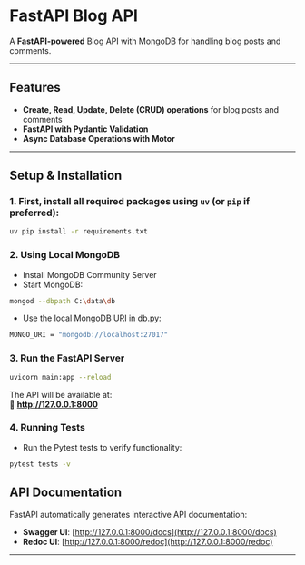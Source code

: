 # FastAPI Blog API

A **FastAPI-powered** Blog API with MongoDB for handling blog posts and comments.  



---

## Features
- **Create, Read, Update, Delete (CRUD) operations** for blog posts and comments  
- **FastAPI with Pydantic Validation**  
- **Async Database Operations with Motor**  
---

## Setup & Installation

### **1. First, install all required packages using **`uv`** (or `pip` if preferred):**

```sh
uv pip install -r requirements.txt
```

### **2. Using Local MongoDB**
- Install MongoDB Community Server 
- Start MongoDB:
```sh
mongod --dbpath C:\data\db
```
- Use the local MongoDB URI in db.py:
```sh
MONGO_URI = "mongodb://localhost:27017"
```



### **3. Run the FastAPI Server**
```sh
uvicorn main:app --reload
```
The API will be available at:  
🔹 **http://127.0.0.1:8000**

### **4. Running Tests**
- Run the Pytest tests to verify functionality:
```sh
pytest tests -v
```  
##  API Documentation
FastAPI automatically generates interactive API documentation:

- **Swagger UI**: [http://127.0.0.1:8000/docs](http://127.0.0.1:8000/docs)
- **Redoc UI**: [http://127.0.0.1:8000/redoc](http://127.0.0.1:8000/redoc)

---



